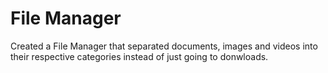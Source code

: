 # File Manager

Created a File Manager that separated documents, images and videos into their respective categories instead of just going to donwloads.
